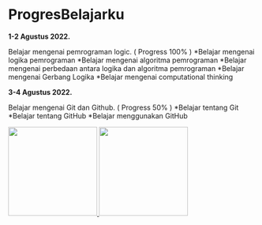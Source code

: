 # ProgresBelajarku

**1-2 Agustus 2022.**

Belajar mengenai pemrograman logic. ( Progress 100% )
*Belajar mengenai logika pemrograman
*Belajar mengenai algoritma pemrograman
*Belajar mengenai perbedaan antara logika dan algoritma pemrograman
*Belajar mengenai Gerbang Logika
*Belajar mengenai computational thinking

**3-4 Agustus 2022.**

Belajar mengenai Git dan Github. ( Progress 50% )
*Belajar tentang Git
*Belajar tentang GitHub
*Belajar menggunakan GitHub

<p align="left">
<a href="https://github.com/gilangadhan">
  <img height="180em" src="https://github-readme-stats-eight-theta.vercel.app/api?username=gilangadhan&show_icons=true&theme=algolia&include_all_commits=true&count_private=true"/>
  <img height="180em" src="https://github-readme-stats-eight-theta.vercel.app/api/top-langs/?username=gilangadhan&layout=compact&langs_count=8&theme=algolia"/>
</a>
</p>
